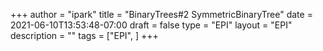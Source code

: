 +++
author = "ipark"
title = "BinaryTrees#2 SymmetricBinaryTree"
date =  2021-06-10T13:53:48-07:00
draft =  false
type = "EPI"
layout = "EPI"
description = ""
tags = ["EPI", 
]
+++
